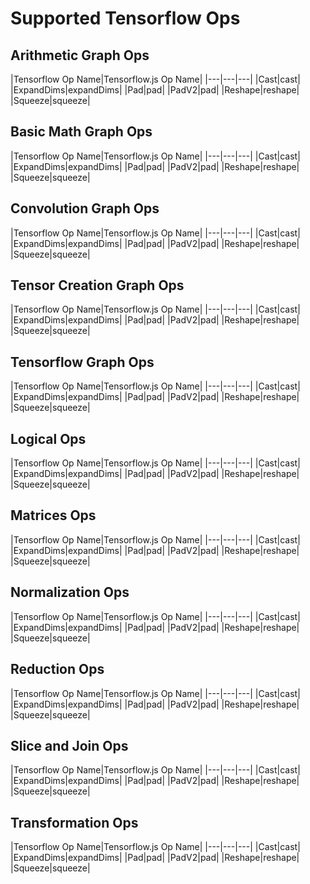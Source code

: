 # Supported Tensorflow Ops

## Arithmetic Graph Ops

|Tensorflow Op Name|Tensorflow.js Op Name|
|---|---|---|
|Cast|cast|
|ExpandDims|expandDims|
|Pad|pad|
|PadV2|pad|
|Reshape|reshape|
|Squeeze|squeeze|


## Basic Math Graph Ops

|Tensorflow Op Name|Tensorflow.js Op Name|
|---|---|---|
|Cast|cast|
|ExpandDims|expandDims|
|Pad|pad|
|PadV2|pad|
|Reshape|reshape|
|Squeeze|squeeze|


## Convolution Graph Ops

|Tensorflow Op Name|Tensorflow.js Op Name|
|---|---|---|
|Cast|cast|
|ExpandDims|expandDims|
|Pad|pad|
|PadV2|pad|
|Reshape|reshape|
|Squeeze|squeeze|


## Tensor Creation Graph Ops

|Tensorflow Op Name|Tensorflow.js Op Name|
|---|---|---|
|Cast|cast|
|ExpandDims|expandDims|
|Pad|pad|
|PadV2|pad|
|Reshape|reshape|
|Squeeze|squeeze|


## Tensorflow Graph Ops

|Tensorflow Op Name|Tensorflow.js Op Name|
|---|---|---|
|Cast|cast|
|ExpandDims|expandDims|
|Pad|pad|
|PadV2|pad|
|Reshape|reshape|
|Squeeze|squeeze|


## Logical Ops

|Tensorflow Op Name|Tensorflow.js Op Name|
|---|---|---|
|Cast|cast|
|ExpandDims|expandDims|
|Pad|pad|
|PadV2|pad|
|Reshape|reshape|
|Squeeze|squeeze|


## Matrices Ops

|Tensorflow Op Name|Tensorflow.js Op Name|
|---|---|---|
|Cast|cast|
|ExpandDims|expandDims|
|Pad|pad|
|PadV2|pad|
|Reshape|reshape|
|Squeeze|squeeze|


## Normalization Ops

|Tensorflow Op Name|Tensorflow.js Op Name|
|---|---|---|
|Cast|cast|
|ExpandDims|expandDims|
|Pad|pad|
|PadV2|pad|
|Reshape|reshape|
|Squeeze|squeeze|


## Reduction Ops

|Tensorflow Op Name|Tensorflow.js Op Name|
|---|---|---|
|Cast|cast|
|ExpandDims|expandDims|
|Pad|pad|
|PadV2|pad|
|Reshape|reshape|
|Squeeze|squeeze|


## Slice and Join Ops

|Tensorflow Op Name|Tensorflow.js Op Name|
|---|---|---|
|Cast|cast|
|ExpandDims|expandDims|
|Pad|pad|
|PadV2|pad|
|Reshape|reshape|
|Squeeze|squeeze|


## Transformation Ops

|Tensorflow Op Name|Tensorflow.js Op Name|
|---|---|---|
|Cast|cast|
|ExpandDims|expandDims|
|Pad|pad|
|PadV2|pad|
|Reshape|reshape|
|Squeeze|squeeze|


